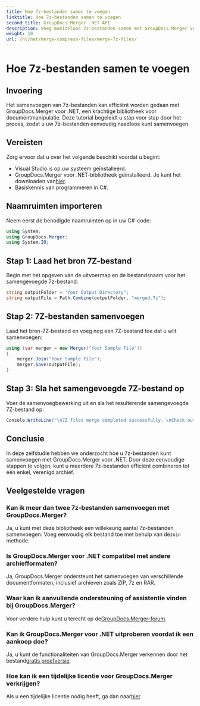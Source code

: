 ```yaml
---
title: Hoe 7z-bestanden samen te voegen
linktitle: Hoe 7z-bestanden samen te voegen
second_title: GroupDocs.Merger .NET API
description: Voeg moeiteloos 7z-bestanden samen met GroupDocs.Merger voor .NET. Volg onze stapsgewijze handleiding om meerdere archieven naadloos in één te combineren.
weight: 10
url: /nl/net/merge-compress-files/merge-7z-files/
---
```


# Hoe 7z-bestanden samen te voegen

## Invoering
Het samenvoegen van 7z-bestanden kan efficiënt worden gedaan met GroupDocs.Merger voor .NET, een krachtige bibliotheek voor documentmanipulatie. Deze tutorial begeleidt u stap voor stap door het proces, zodat u uw 7z-bestanden eenvoudig naadloos kunt samenvoegen.
## Vereisten
Zorg ervoor dat u over het volgende beschikt voordat u begint:
- Visual Studio is op uw systeem geïnstalleerd.
-  GroupDocs.Merger voor .NET-bibliotheek geïnstalleerd. Je kunt het downloaden van[hier](https://releases.groupdocs.com/merger/net/).
- Basiskennis van programmeren in C#.

## Naamruimten importeren
Neem eerst de benodigde naamruimten op in uw C#-code:
```csharp
using System; 
using GroupDocs.Merger;
using System.IO;
```
## Stap 1: Laad het bron 7Z-bestand
Begin met het opgeven van de uitvoermap en de bestandsnaam voor het samengevoegde 7z-bestand:
```csharp
string outputFolder = "Your Output Directory";
string outputFile = Path.Combine(outputFolder, "merged.7z");
```
## Stap 2: 7Z-bestanden samenvoegen
Laad het bron-7Z-bestand en voeg nog een 7Z-bestand toe dat u wilt samenvoegen:
```csharp
using (var merger = new Merger("Your Sample File"))
{
    merger.Join("Your Sample File");
    merger.Save(outputFile);
}
```
## Stap 3: Sla het samengevoegde 7Z-bestand op
Voer de samenvoegbewerking uit en sla het resulterende samengevoegde 7Z-bestand op:
```csharp
Console.WriteLine("\n7Z files merge completed successfully. \nCheck output in {0}", outputFolder);
```

## Conclusie
In deze zelfstudie hebben we onderzocht hoe u 7z-bestanden kunt samenvoegen met GroupDocs.Merger voor .NET. Door deze eenvoudige stappen te volgen, kunt u meerdere 7z-bestanden efficiënt combineren tot één enkel, verenigd archief.

## Veelgestelde vragen
### Kan ik meer dan twee 7z-bestanden samenvoegen met GroupDocs.Merger?
 Ja, u kunt met deze bibliotheek een willekeurig aantal 7z-bestanden samenvoegen. Voeg eenvoudig elk bestand toe met behulp van de`Join` methode.
### Is GroupDocs.Merger voor .NET compatibel met andere archiefformaten?
Ja, GroupDocs.Merger ondersteunt het samenvoegen van verschillende documentformaten, inclusief archieven zoals ZIP, 7z en RAR.
### Waar kan ik aanvullende ondersteuning of assistentie vinden bij GroupDocs.Merger?
 Voor verdere hulp kunt u terecht op de[GroupDocs.Merger-forum](https://forum.groupdocs.com/c/merger/32).
### Kan ik GroupDocs.Merger voor .NET uitproberen voordat ik een aankoop doe?
 Ja, u kunt de functionaliteiten van GroupDocs.Merger verkennen door het bestand[gratis proefversie](https://releases.groupdocs.com/).
### Hoe kan ik een tijdelijke licentie voor GroupDocs.Merger verkrijgen?
 Als u een tijdelijke licentie nodig heeft, ga dan naar[hier](https://purchase.groupdocs.com/temporary-license/).